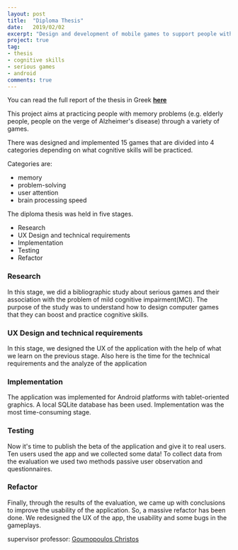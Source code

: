 ```yaml
---
layout: post
title:  "Diploma Thesis"
date:   2019/02/02
excerpt: "Design and development of mobile games to support people with memory problems"
project: true
tag:
- thesis
- cognitive skills
- serious games
- android
comments: true
---
```


You can read the full report of the thesis in Greek  [**here**](https://drive.google.com/file/d/1pqMQRbw9K097PA07t6QHAkgKIJYU_Ji2/view?usp=sharing)

This project aims at practicing people with memory problems (e.g. elderly people, people on the verge of Alzheimer's disease) through a variety of games. 

There was designed and implemented 15 games that are divided into 4 categories depending on what cognitive skills will be practiced. 

Categories are: 
- memory 
- problem-solving
- user attention
- brain processing speed

The diploma thesis was held in five stages.

- Research 
- UX Design and technical requirements 
- Implementation 
- Testing 
- Refactor 

### Research 

In this stage, we did a bibliographic study about serious games and their association with the problem of mild cognitive impairment(MCI).
The purpose of the study was to understand how to design computer games that they can boost and practice cognitive skills.

### UX Design and technical requirements 

In this stage, we designed the UX of the application with the help of what we learn on the previous stage.
Also here is the time for the technical requirements and the analyze of the application 


### Implementation 

The application was implemented for Android platforms with tablet-oriented graphics.
A local SQLite database has been used.
Implementation was the most time-consuming stage.

### Testing

Now it's time to publish the beta of the application and give it to real users.
Ten users used the app and we collected some data!
To collect data from the evaluation we used two methods passive user observation and questionnaires.

### Refactor

Finally, through the results of the evaluation, we came up with conclusions to improve the usability of the application.
So, a massive refactor has been done.
We redesigned the UX of the app, the usability and some bugs in the gameplays.

supervisor professor: [Goumopoulos Christos](https://scholar.google.gr/citations?user=5C9JHkUAAAAJ)
